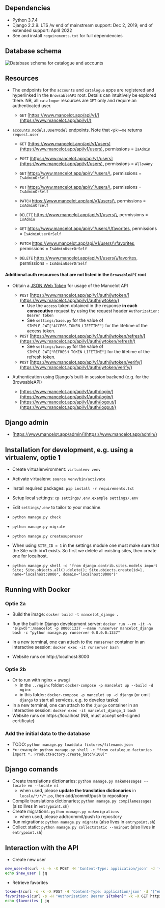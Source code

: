 ## **Dependencies**
- Python 3.7.4
- Django 2.2.9. LTS /w end of mainstream support: Dec 2, 2019; end of extended support: April 2022
- See and install `requirements.txt` for full dependencies

## **Database schema**
![Database schema for catalogue and accounts](https://github.com/tlrh314/mancelot/edit/master/backend/mancelot_db.png)

## **Resources**


- The endpoints for the `accounts` and `catalogue` apps are registered and hyperlinked 
in the `BrowsableAPI` root.  Details can intuitively be explored there. NB, all
`catalogue` resources are `GET` only and require an authenticated user.
  - `GET` [https://www.mancelot.app/api/v1/](https://www.mancelot.app/api/v1/)


- `accounts.models.UserModel` endpoints. Note that `<pk>=me` returns `request.user`
  - `GET` [https://www.mancelot.app/api/v1/users](https://www.mancelot.app/api/v1/users), permissions = `IsAdmin`
  - `POST` [https://www.mancelot.app/api/v1/users](https://www.mancelot.app/api/v1/users), permissions = `AllowAny`
  - `GET` [https://www.mancelot.app/api/v1/users/\<pk>](https://www.mancelot.app/api/v1/users/me), permissions = `IsAdminOrSelf`
  - `PUT` [https://www.mancelot.app/api/v1/users/\<pk>](https://www.mancelot.app/api/v1/users/me), permissions = `IsAdminOrSelf`
  - `PATCH` [https://www.mancelot.app/api/v1/users/\<pk>](https://www.mancelot.app/api/v1/users/me), permissions = `IsAdminOrSelf`
  - `DELETE` [https://www.mancelot.app/api/v1/users/\<pk>](https://www.mancelot.app/api/v1/users/me), permissions = `IsAdmin`

  - `GET` [https://www.mancelot.app/api/v1/users/\<pk>/favorites](https://www.mancelot.app/api/v1/users/me/favorites), permissions = `IsAdminUserOrSelf`
  - `PATCH` [https://www.mancelot.app/api/v1/users/\<pk>/favorites](https://www.mancelot.app/api/v1/users/me/favorites), permissions = `IsAdminUserOrSelf`
  - `DELETE` [https://www.mancelot.app/api/v1/users/\<pk>/favorites](https://www.mancelot.app/api/v1/users/me/favorites), permissions = `IsAdminUserOrSelf`


#### Additional auth resources that are not listed in the `BrowsableAPI` root

- Obtain a [JSON Web Token](https://github.com/davesque/django-rest-framework-simplejwt)
  for usage of the Mancelot API
  - `POST` [https://www.mancelot.app/api/v1/auth/jwtoken/](https://www.mancelot.app/api/v1/auth/jwtoken/)
      - Use the `access` token obtained in the response **in each consecutive** request
      by using the request header `Authorization: Bearer token`
      - See `settings/base.py` for the value of `SIMPLE_JWT["ACCESS_TOKEN_LIFETIME"]`
      for the lifetime of the access token.
  - `POST` [https://www.mancelot.app/api/v1/auth/jwtoken/refresh/](https://www.mancelot.app/api/v1/auth/jwtoken/refresh/)
      - See `settings/base.py` for the value of `SIMPLE_JWT["REFRESH_TOKEN_LIFETIME"]`
      for the lifetime of the refresh token.
  - `POST` [https://www.mancelot.app/api/v1/auth/jwtoken/verify/](https://www.mancelot.app/api/v1/auth/jwtoken/verify/)

- Authentication using Django's built-in session backend (e.g. for the BrowsableAPI)
  - [https://www.mancelot.app/api/v1/auth/login/](https://www.mancelot.app/api/v1/auth/login/)
  - [https://www.mancelot.app/api/v1/auth/logout/](https://www.mancelot.app/api/v1/auth/logout/)


## **Django admin**
- [https://www.mancelot.app/admin/](https://www.mancelot.app/admin/)

## **Installation for development, e.g. using a virtualenv, optie 1**
- Create virtualenvironment: `virtualenv venv`
- Activate virtualenv: `source venv/bin/activate`

- Install required packages: `pip install -r requirements.txt`
- Setup local settings: `cp settings/.env.example settings/.env`
- Edit `settings/.env` to tailor to your machine.

- `python manage.py check`
- `python manage.py migrate`
- `python manage.py createsuperuser`
- When using `SITE_ID = 1` in the settings module one must make sure that the 
  Site with id=1 exists. So first we delete all existing sites, then create
  one for localhost.
- `python manage.py shell -c 'from django.contrib.sites.models import Site; Site.objects.all().delete(); Site.objects.create(id=1, name="localhost:8000", domain="localhost:8000")'`

## **Running with Docker**
### Optie 2a
- Build the image: `docker build -t mancelot_django .`

- Run the built-in Django development server: `docker run --rm -it -v "$(pwd)":/mancelot -p 8000:1337 --name runserver mancelot_django bash -c "python manage.py runserver 0.0.0.0:1337"`
- In a new terminal, one can attach to the `runserver` container in an interactive session: `docker exec -it runserver bash`
- Website runs on http://localhost:8000 

### Optie 2b
- Or to run with nginx + uwsgi
  - in the `../nginx` folder: `docker-compose -p mancelot up --build -d nginx`
  - in this folder: `docker-compose -p mancelot up -d django` (or omit `django` to start all services, e.g. to develop tasks)
- In a new terminal, one can attach to the `django` container in an interactive session: `docker exec -it mancelot_django_1 bash`
- Website runs on https://localhost (NB, must accept self-signed certificate)

### Add the initial data to the database
- TODO: `python manage.py loaddata fixtures/filename.json` 
- For example: `python manage.py shell -c "from catalogue.factories import *; ProductFactory.create_batch(100)"`


## Django comands
- Create translations dictionaries: `python manage.py makemessages --locale en --locale nl`
  - when used, please **update the translation dictionaries** in `locale/*/*/*.po`, then add/commit/push to repository
- Compile translations dictionaries; `python manage.py compilemessages` (also lives in `entrypoint.sh`)
- Create migrations: `python manage.py makemigrations` 
  - when used, please add/commit/push to repository
- Run migrations: `python manage.py migrate` (also lives in `entrypoint.sh`)
- Collect static: `python manage.py collectstatic --noinput` (also lives in `entrypoint.sh`)

## Interaction with the API

- Create new user

```bash
new_user=$(curl -s -k -X POST -H 'Content-Type: application/json' -d '{"email": "timo@halbesma.com", "password": "secret123"}' "https://localhost/api/v1/users")
echo $new_user | jq

```

- Retrieve favorites

```bash
token=$(curl -s -k -X POST -H 'Content-Type: application/json' -d '{"email": "timo@halbesma.com", "password": "secret123"}' "https://localhost/api/v1/auth/jwtoken/" | jq -r '.access')
favorites=$(curl -s -H "Authorization: Bearer ${token}" -k -X GET https://localhost/api/v1/users/me/favorites)
echo $favorites | jq
```

